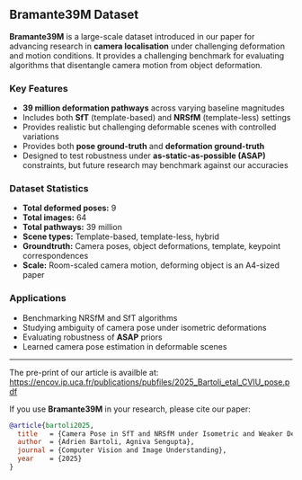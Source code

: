 ## Bramante39M Dataset

**Bramante39M** is a large-scale dataset introduced in our paper for advancing research in **camera localisation** under challenging deformation and motion conditions. It provides a challenging benchmark for evaluating algorithms that disentangle camera motion from object deformation.

### Key Features
- **39 million deformation pathways** across varying baseline magnitudes
- Includes both **SfT** (template-based) and **NRSfM** (template-less) settings
- Provides realistic but challenging deformable scenes with controlled variations
- Provides both **pose ground-truth** and **deformation ground-truth**
- Designed to test robustness under **as-static-as-possible (ASAP)** constraints, but future research may benchmark against our accuracies

### Dataset Statistics
- **Total deformed poses:** 9
- **Total images:** 64  
- **Total pathways:** 39 million
- **Scene types:** Template-based, template-less, hybrid  
- **Groundtruth:** Camera poses, object deformations, template, keypoint correspondences
- **Scale:** Room-scaled camera motion, deforming object is an A4-sized paper


### Applications
- Benchmarking NRSfM and SfT algorithms
- Studying ambiguity of camera pose under isometric deformations
- Evaluating robustness of **ASAP** priors
- Learned camera pose estimation in deformable scenes


---
The pre-print of our article is availble at: https://encov.ip.uca.fr/publications/pubfiles/2025_Bartoli_etal_CVIU_pose.pdf

If you use **Bramante39M** in your research, please cite our paper:

```bibtex
@article{bartoli2025,
  title   = {Camera Pose in SfT and NRSfM under Isometric and Weaker Deformation Models},
  author  = {Adrien Bartoli, Agniva Sengupta},
  journal = {Computer Vision and Image Understanding},
  year    = {2025}
}
